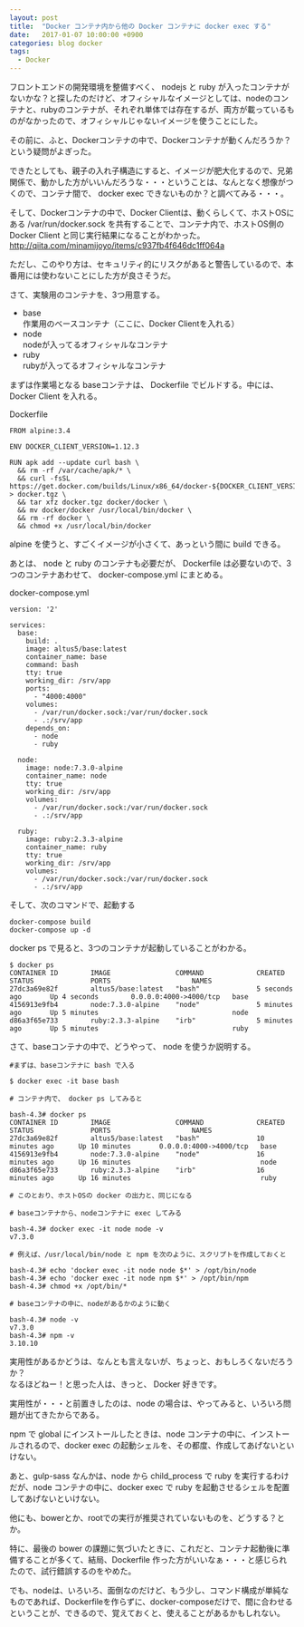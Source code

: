 ```yaml
---
layout: post
title:  "Docker コンテナ内から他の Docker コンテナに docker exec する"
date:   2017-01-07 10:00:00 +0900
categories: blog docker
tags:
  - Docker
---
```

フロントエンドの開発環境を整備すべく、 nodejs と ruby が入ったコンテナがないかな？と探したのだけど、オフィシャルなイメージとしては、nodeのコンテナと、rubyのコンテナが、それぞれ単体では存在するが、両方が載っているものがなかったので、オフィシャルじゃないイメージを使うことにした。

その前に、ふと、Dockerコンテナの中で、Dockerコンテナが動くんだろうか？という疑問がよぎった。

できたとしても、親子の入れ子構造にすると、イメージが肥大化するので、兄弟関係で、動かした方がいいんだろうな・・・ということは、なんとなく想像がつくので、コンテナ間で、 docker exec できないものか？と調べてみる・・・。

そして、Dockerコンテナの中で、Docker Clientは、動くらしくて、ホストOSにある /var/run/docker.sock を共有することで、コンテナ内で、ホストOS側の Docker Client と同じ実行結果になることがわかった。  
http://qiita.com/minamijoyo/items/c937fb4f646dc1ff064a

ただし、このやり方は、セキュリティ的にリスクがあると警告しているので、本番用には使わないことにした方が良さそうだ。  

さて、実験用のコンテナを、3つ用意する。
* base  
作業用のベースコンテナ（ここに、Docker Clientを入れる）
* node  
nodeが入ってるオフィシャルなコンテナ
* ruby  
rubyが入ってるオフィシャルなコンテナ

まずは作業場となる baseコンテナは、 Dockerfile でビルドする。中には、Docker Client を入れる。

Dockerfile
```
FROM alpine:3.4

ENV DOCKER_CLIENT_VERSION=1.12.3

RUN apk add --update curl bash \
  && rm -rf /var/cache/apk/* \
  && curl -fsSL https://get.docker.com/builds/Linux/x86_64/docker-${DOCKER_CLIENT_VERSION}.tgz > docker.tgz \
  && tar xfz docker.tgz docker/docker \
  && mv docker/docker /usr/local/bin/docker \
  && rm -rf docker \
  && chmod +x /usr/local/bin/docker

```
alpine を使うと、すごくイメージが小さくて、あっという間に build できる。

あとは、 node と ruby のコンテナも必要だが、 Dockerfile は必要ないので、3つのコンテナあわせて、 docker-compose.yml にまとめる。

docker-compose.yml
```
version: '2'

services:
  base:
    build: .
    image: altus5/base:latest
    container_name: base
    command: bash
    tty: true
    working_dir: /srv/app
    ports:
      - "4000:4000"
    volumes:
      - /var/run/docker.sock:/var/run/docker.sock
      - .:/srv/app
    depends_on:
      - node
      - ruby

  node:
    image: node:7.3.0-alpine
    container_name: node
    tty: true
    working_dir: /srv/app
    volumes:
      - /var/run/docker.sock:/var/run/docker.sock
      - .:/srv/app

  ruby:
    image: ruby:2.3.3-alpine
    container_name: ruby
    tty: true
    working_dir: /srv/app
    volumes:
      - /var/run/docker.sock:/var/run/docker.sock
      - .:/srv/app

```

そして、次のコマンドで、起動する
```
docker-compose build
docker-compose up -d

```

docker ps で見ると、3つのコンテナが起動していることがわかる。
```
$ docker ps
CONTAINER ID        IMAGE                COMMAND             CREATED             STATUS              PORTS                    NAMES
27dc3a69e82f        altus5/base:latest   "bash"              5 seconds ago       Up 4 seconds        0.0.0.0:4000->4000/tcp   base
4156913e9fb4        node:7.3.0-alpine    "node"              5 minutes ago       Up 5 minutes                                 node
d86a3f65e733        ruby:2.3.3-alpine    "irb"               5 minutes ago       Up 5 minutes                                 ruby

```

さて、baseコンテナの中で、どうやって、 node を使うか説明する。
```
#まずは、baseコンテナに bash で入る

$ docker exec -it base bash

# コンテナ内で、 docker ps してみると

bash-4.3# docker ps
CONTAINER ID        IMAGE                COMMAND             CREATED             STATUS              PORTS                    NAMES
27dc3a69e82f        altus5/base:latest   "bash"              10 minutes ago      Up 10 minutes       0.0.0.0:4000->4000/tcp   base
4156913e9fb4        node:7.3.0-alpine    "node"              16 minutes ago      Up 16 minutes                                node
d86a3f65e733        ruby:2.3.3-alpine    "irb"               16 minutes ago      Up 16 minutes                                ruby

# このとおり、ホストOSの docker の出力と、同じになる

# baseコンテナから、nodeコンテナに exec してみる

bash-4.3# docker exec -it node node -v
v7.3.0

# 例えば、/usr/local/bin/node と npm を次のように、スクリプトを作成しておくと

bash-4.3# echo 'docker exec -it node node $*' > /opt/bin/node
bash-4.3# echo 'docker exec -it node npm $*' > /opt/bin/npm
bash-4.3# chmod +x /opt/bin/*

# baseコンテナの中に、nodeがあるかのように動く

bash-4.3# node -v
v7.3.0
bash-4.3# npm -v
3.10.10

```

実用性があるかどうは、なんとも言えないが、ちょっと、おもしろくないだろうか？  
なるほどねー！と思った人は、きっと、 Docker 好きです。

実用性が・・・と前置きしたのは、node の場合は、やってみると、いろいろ問題が出てきたからである。

npm で global にインストールしたときは、node コンテナの中に、インストールされるので、docker exec の起動シェルを、その都度、作成してあげないといけない。

あと、gulp-sass なんかは、node から child_process で ruby を実行するわけだが、node コンテナの中に、docker exec で ruby を起動させるシェルを配置してあげないといけない。

他にも、bowerとか、rootでの実行が推奨されていないものを、どうする？とか。

特に、最後の bower の課題に気づいたときに、これだと、コンテナ起動後に準備することが多くて、結局、Dockerfile 作った方がいいなぁ・・・と感じられたので、試行錯誤するのをやめた。

でも、nodeは、いろいろ、面倒なのだけど、もう少し、コマンド構成が単純なものであれば、Dockerfileを作らずに、docker-composeだけで、間に合わせるということが、できるので、覚えておくと、使えることがあるかもしれない。

